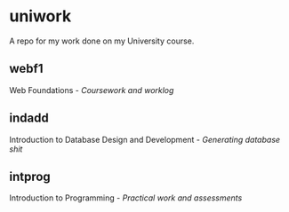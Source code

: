 # uniwork
A repo for my work done on my University course.

## webf1
Web Foundations - *Coursework and worklog*

## indadd
Introduction to Database Design and Development - *Generating database shit*

## intprog
Introduction to Programming - *Practical work and assessments*
